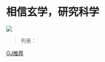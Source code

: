# 相信玄学，研究科学

[![](https://cdn.luogu.org/upload/usericon/122461.png)](https://www.luogu.org/space/show?uid=122461)

> 列表：

[OJ推荐](https://2018200702131313.github.io/blog/show/2019/07/26)

